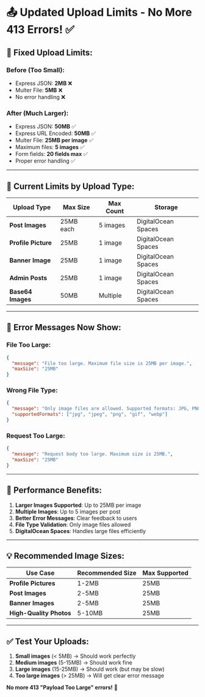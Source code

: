 # 📤 Updated Upload Limits - No More 413 Errors! ✅

## 🔧 **Fixed Upload Limits:**

### **Before (Too Small):**
- Express JSON: **2MB** ❌
- Multer File: **5MB** ❌  
- No error handling ❌

### **After (Much Larger):**
- Express JSON: **50MB** ✅
- Express URL Encoded: **50MB** ✅
- Multer File: **25MB per image** ✅
- Maximum files: **5 images** ✅
- Form fields: **20 fields max** ✅
- Proper error handling ✅

---

## 📏 **Current Limits by Upload Type:**

| Upload Type | Max Size | Max Count | Storage |
|-------------|----------|-----------|---------|
| **Post Images** | 25MB each | 5 images | DigitalOcean Spaces |
| **Profile Picture** | 25MB | 1 image | DigitalOcean Spaces |
| **Banner Image** | 25MB | 1 image | DigitalOcean Spaces |
| **Admin Posts** | 25MB | 1 image | DigitalOcean Spaces |
| **Base64 Images** | 50MB | Multiple | DigitalOcean Spaces |

---

## 🎯 **Error Messages Now Show:**

### File Too Large:
```json
{
  "message": "File too large. Maximum file size is 25MB per image.",
  "maxSize": "25MB"
}
```

### Wrong File Type:
```json
{
  "message": "Only image files are allowed. Supported formats: JPG, PNG, GIF, WebP",
  "supportedFormats": ["jpg", "jpeg", "png", "gif", "webp"]
}
```

### Request Too Large:
```json
{
  "message": "Request body too large. Maximum size is 25MB.",
  "maxSize": "25MB"
}
```

---

## 🚀 **Performance Benefits:**

1. **Larger Images Supported**: Up to 25MB per image
2. **Multiple Images**: Up to 5 images per post  
3. **Better Error Messages**: Clear feedback to users
4. **File Type Validation**: Only image files allowed
5. **DigitalOcean Spaces**: Handles large files efficiently

---

## 💡 **Recommended Image Sizes:**

| Use Case | Recommended Size | Max Supported |
|----------|------------------|---------------|
| **Profile Pictures** | 1-2MB | 25MB |
| **Post Images** | 2-5MB | 25MB |
| **Banner Images** | 2-5MB | 25MB |
| **High-Quality Photos** | 5-10MB | 25MB |

---

## ✅ **Test Your Uploads:**

1. **Small images** (< 5MB) → Should work perfectly
2. **Medium images** (5-15MB) → Should work fine  
3. **Large images** (15-25MB) → Should work (but may be slow)
4. **Too large images** (> 25MB) → Will get clear error message

**No more 413 "Payload Too Large" errors!** 🎊
